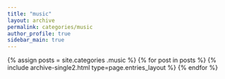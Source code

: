 ```yaml
---
title: "music"
layout: archive
permalink: categories/music
author_profile: true
sidebar_main: true
---
```


{% assign posts = site.categories .music %}
{% for post in posts %} {% include archive-single2.html type=page.entries_layout %} {% endfor %}